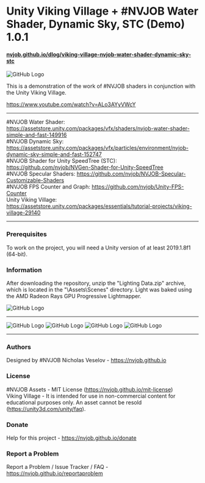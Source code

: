# Unity Viking Village + #NVJOB Water Shader, Dynamic Sky, STC (Demo) 1.0.1
#### [nvjob.github.io/dlog/viking-village-nvjob-water-shader-dynamic-sky-stc](https://nvjob.github.io/dlog/viking-village-nvjob-water-shader-dynamic-sky-stc)

![GitHub Logo](https://raw.githubusercontent.com/nvjob/nvjob.github.io/master/repo/devlog/viking%20village%20and%20nvjob/101/pic/12.jpg)

This is a demonstration of the work of #NVJOB shaders in conjunction with the Unity Viking Village.

https://www.youtube.com/watch?v=ALo3AYyVWcY

------------------------------------

#NVJOB Water Shader: https://assetstore.unity.com/packages/vfx/shaders/nvjob-water-shader-simple-and-fast-149916 <br/>
#NVJOB Dynamic Sky: https://assetstore.unity.com/packages/vfx/particles/environment/nvjob-dynamic-sky-simple-and-fast-152747 <br/>
#NVJOB Shader for Unity SpeedTree (STC): https://github.com/nvjob/NVGen-Shader-for-Unity-SpeedTree <br/>
#NVJOB Specular Shaders: https://github.com/nvjob/NVJOB-Specular-Customizable-Shaders <br/>
#NVJOB FPS Counter and Graph: https://github.com/nvjob/Unity-FPS-Counter <br/>
Unity Viking Village: https://assetstore.unity.com/packages/essentials/tutorial-projects/viking-village-29140

------------------------------------

### Prerequisites

To work on the project, you will need a Unity version of at least 2019.1.8f1 (64-bit).

### Information

After downloading the repository, unzip the "Lighting Data.zip" archive, which is located in the "\Assets\Scenes\" directory.
Light was baked using the AMD Radeon Rays GPU Progressive Lightmapper.

![GitHub Logo](https://raw.githubusercontent.com/nvjob/nvjob.github.io/master/repo/devlog/viking%20village%20and%20nvjob/101/pic/18.jpg)

-------------------------------------------------------------------

![GitHub Logo](https://raw.githubusercontent.com/nvjob/nvjob.github.io/master/repo/devlog/viking%20village%20and%20nvjob/101/pic/5.jpg)
![GitHub Logo](https://raw.githubusercontent.com/nvjob/nvjob.github.io/master/repo/devlog/viking%20village%20and%20nvjob/101/pic/11.jpg)
![GitHub Logo](https://raw.githubusercontent.com/nvjob/nvjob.github.io/master/repo/devlog/viking%20village%20and%20nvjob/101/pic/9.jpg)
![GitHub Logo](https://raw.githubusercontent.com/nvjob/nvjob.github.io/master/repo/devlog/viking%20village%20and%20nvjob/101/pic/7.jpg)

-------------------------------------------------------------------

### Authors
Designed by #NVJOB Nicholas Veselov - https://nvjob.github.io

### License
#NVJOB Assets - MIT License (https://nvjob.github.io/mit-license)<br/>
Viking Village - It is intended for use in non-commercial content for educational purposes only. An asset cannot be resold (https://unity3d.com/unity/faq).

### Donate
Help for this project - https://nvjob.github.io/donate

### Report a Problem
Report a Problem / Issue Tracker / FAQ - https://nvjob.github.io/reportaproblem
